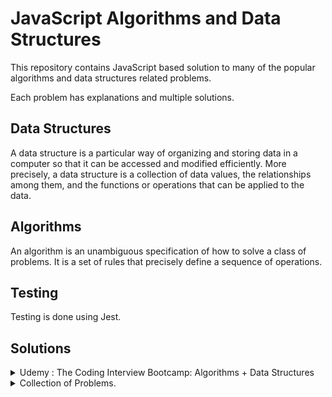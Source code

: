 # JavaScript Algorithms and Data Structures

This repository contains JavaScript based solution to many of the
popular algorithms and data structures related problems.

Each problem has explanations and multiple solutions.

## Data Structures

A data structure is a particular way of organizing and storing data in a computer so that it can
be accessed and modified efficiently. More precisely, a data structure is a collection of data
values, the relationships among them, and the functions or operations that can be applied to
the data.

## Algorithms

An algorithm is an unambiguous specification of how to solve a class of problems. It is
a set of rules that precisely define a sequence of operations.

## Testing

Testing is done using Jest.

## Solutions

<details>
  <summary> Udemy : The Coding Interview Bootcamp: Algorithms + Data Structures
 </summary>
  
  ## [Course Link](https://www.udemy.com/course/coding-interview-bootcamp-algorithms-and-data-structure/)

### Problems

| No. | Title                                              | Difficulty | Topics |
| --: | :------------------------------------------------- | :--------- | :----- |
|   1 | [Reverse String](/1-exercises/reversestring)       | Easy       |        |
|   2 | [Palindromes](/1-exercises/palindrome)             | Easy       |        |
|   3 | [Reverse Integer](/1-exercises/reverseint)         | Easy       |        |
|   4 | [Max Chars](/1-exercises/maxchar)                  | Easy       |        |
|   5 | [Classic FizzBuzz](/1-exercises/fizzbuzz)          | Easy       |        |
|   6 | [Array Chunk](/1-exercises/chunk)                  | Easy       |        |
|   7 | [Anagrams](/1-exercises/anagrams)                  | Easy       |        |
|   8 | [Sentence Capitalization](/1-exercises/capitalize) | Easy       |        |
|   9 | [Printing Steps](/1-exercises/steps)               | Easy       |        |
|  10 | [Two-Sided Steps- Pyramids](/1-exercises/pyramid)  | Medium     |        |
|  11 | [Find The Vowels](/1-exercises/vowels)             | Easy       |        |
|  12 | [Matrix Spiral](/1-exercises/matrix)               | Medium     |        |
|  13 | [Events](/1-exercises/events)                      | Easy       |        |
|  13 | [Fibonacci Series](/1-exercises/fib)               | Easy       |        |
|  13 | [Queue](/1-exercises/queue)                        | Easy       |        |
|  13 | [Weaving Queue](/1-exercises/weave)                | Easy       |        |
|  13 | [Stack](/1-exercises/stack)                        | Easy       |        |
|  13 | [QueueUsingStack](/1-exercises/qfroms)             | Easy       |        |

</details>

<details>
  <summary>  Collection of Problems.
 </summary>

### Problems

| No. | Title                                         | Difficulty | Topics   |
| --: | :-------------------------------------------- | :--------- | :------- |
|   1 | [Default Arguments](/2-exercises/defaultArgs) | Medium     | closures |

</details>
